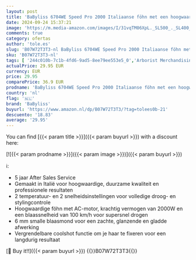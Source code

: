 ```yaml
---
layout: post
title: 'BaByliss 6704WE Speed Pro 2000 Italiaanse föhn met een hoogwaardige AC-motor  Coolshot  Afneembare Filter [Professionele AC-Motor]'
date: 2024-09-24 15:37:21
image: 'https://m.media-amazon.com/images/I/31vqTM06XpL._SL500_._SL400_.jpg'
comments: true
category: ofertas
author: 'tole.es'
slug: 'B07W72T3T3-nl BaByliss 6704WE Speed Pro 2000 Italiaanse föhn met een...'
sku: 'B07W72T3T3-nl'
tags: [ '244c010b-7c1b-4fd6-9ad5-8ee79ee553e5_0','Arborist Merchandising Root','Beauty','Beauty & persoonlijke verzorging','Haardrogers','Haardrogers & accessoires','Haarverzorging','Haarverzorgingsproducten','Made in Italy Beauty & persoonlijke verzorging','Persoonlijke Verzorgingsapparaten','Self Service','Special Features Stores','Stylinginstrumenten voor haar','babyliss','🇳🇱', ]
actualPrice: 29.95 EUR
currency: EUR
price: 29.95
comparePrice: 36.9 EUR
prodname: 'BaByliss 6704WE Speed Pro 2000 Italiaanse föhn met een hoogwaardige AC-motor  Coolshot  Afneembare Filter [Professionele AC-Motor]'
country: 'nl'
flag: '🇳🇱'
brand: 'BaByliss'
buyurl: 'https://www.amazon.nl/dp/B07W72T3T3/?tag=tolees0b-21'
descuento: '18.83'
average: '29.95'
---
```


You can find [{{< param title >}}]({{< param buyurl >}}) with a discount here:

[![{{< param prodname >}}]({{< param image >}})]({{< param buyurl >}})

ℹ️:

- 5 jaar After Sales Service
- Gemaakt in Italië voor hoogwaardige, duurzame kwaliteit en professionele resultaten
- 2 temperatuur- en 2 snelheidsinstellingen voor volledige droog- en stylingcontrole
- Hoogwaardige föhn met AC-motor, krachtig vermogen van 2000W en een blaassnelheid van 100 km/h voor supersnel drogen
- 6 mm smalle blaasmond voor een zachte, glanzende en gladde afwerking
- Vergrendelbare coolshot functie om je haar te fixeren voor een langdurig resultaat

[🛒 Buy it!!]({{< param buyurl >}})
{{<world>}}B07W72T3T3{{</world>}}
